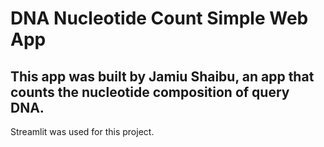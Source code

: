 # DNA Nucleotide Count Simple Web App

## This app was built by Jamiu Shaibu, an app that counts the nucleotide composition of query DNA.

Streamlit was used for this project.